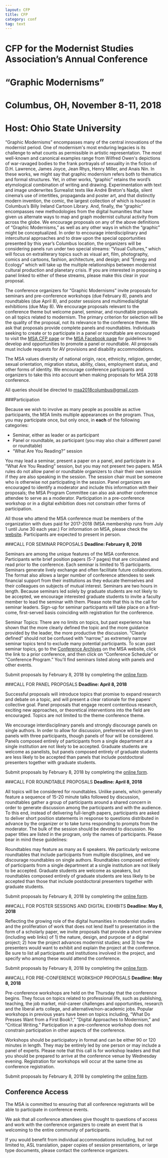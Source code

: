 ```yaml
---
layout: CFP
title: CFP
category: conf
tag: text
---
```


# CFP for the Modernist Studies Association’s Annual Conference

# “Graphic Modernisms”

# Columbus, OH, November 8-11, 2018

# Host: Ohio State University

“Graphic Modernisms” encompasses many of the central innovations of the modernist period.  One of modernism's most enduring legacies is its challenge to what counts as permissible in artistic representation. The most well-known and canonical examples range from Wilfred Owen's depictions of war-ravaged bodies to the frank portrayals of sexuality in the fiction of D.H. Lawrence, James Joyce, Jean Rhys, Henry Miller, and Anais Nin.  In these works, we might say that graphic modernism refers both to thematics and formal structures.  Yet, in other works, “graphic” retains the word’s etymological combination of writing and drawing.  Experimentation with text and image underwrites Surrealist texts like André Breton's Nadja, silent cinema’s use of intertitles, propaganda and poster art, and that distinctly modern invention, the comic, the largest collection of which is housed in Columbus’s Billy Ireland Cartoon Library. And, finally, the “graphic” encompasses new methodologies from the digital humanities that have given us alternate ways to map and graph modernist cultural activity from across the globe. We encourage proposals on any of the above definitions of “Graphic Modernisms,” as well as any other ways in which the “graphic” might be conceptualized.  In order to encourage interdisciplinary and intercultural approaches and to draw upon the special opportunities presented by this year’s Columbus location, the organizers will be considering panels run under two special streams: “Visual Cultures,” which will focus on extraliterary topics such as visual art, film, photography, comics and cartoons, fashion, architecture, and design; and “Energy and Ecology” which will take up the multiple relationships between modernist cultural production and planetary crisis. If you are interested in proposing a panel linked to either of these streams, please make this clear in your proposal. 

The conference organizers for “Graphic Modernisms” invite proposals for seminars and pre-conference workshops (due February 8), panels and roundtables (due April 8), and poster sessions and multimedia/digital exhibitions (due May 8).  We encourage proposals relevant to the conference theme but welcome panel, seminar, and roundtable proposals on all topics related to modernism. The primary criterion for selection will be the quality of the proposal, not its relevance to the conference theme. We ask that proposals provide complete panels and roundtables. Individuals seeking to create or to participate in a panel or roundtable are encouraged to visit the [MSA CFP page](https://msa.press.jhu.edu/cgi-bin/cfp_view.cgi) or the [MSA Facebook page](https://www.facebook.com/groups/35866051126/) for guidelines to develop and opportunities to promote a panel or roundtable. All proposals must include requests for AV provisions and disability accommodations.

The MSA values diversity of national origin, race, ethnicity, religion, gender, sexual orientation, migration status, ability, class, employment status, and other forms of identity. We encourage conference participants and organizers to take this into account when making proposals for MSA 2018 conference. 

All queries should be directed to [msa2018columbus@gmail.com](mailto:msa2018columbus@gmail.com).

###Participation

Because we wish to involve as many people as possible as active participants, the MSA limits multiple appearances on the program. Thus, you may participate once, but only once, in **each** of the following categories:

* Seminar, either as leader or as participant 
* Panel or roundtable, as participant (you may also chair a different panel or roundtable)
 * “What Are You Reading?” session

You may lead a seminar, present a paper on a panel, and participate in a “What Are You Reading” session, but you may not present two papers. MSA rules do not allow panel or roundtable organizers to chair their own session if they are also speaking in the session. The session chair must be someone who is otherwise not participating in the session. Panel organizers are encouraged to identify a moderator and include this information with their proposals; the MSA Program Committee can also ask another conference attendee to serve as a moderator. Participation in a pre-conference workshop or in a digital exhibition does not constrain other forms of participation.

All those who attend the MSA conference must be members of the organization with dues paid for 2017-2018 (MSA membership runs from July 1 until June 30 each year.) For information on MSA, please check the [website](https://msa.press.jhu.edu/index.html). Participants are expected to present in person.


###CALL FOR SEMINAR PROPOSALS 
**Deadline: February 8, 2018**

Seminars are among the unique features of the MSA conference. Participants write brief position papers (5-7 pages) that are circulated and read prior to the conference. Each seminar is limited to 15 participants.  Seminars generate lively exchange and often facilitate future collaborations. The format also allows a larger number of conference attendees to seek financial support from their institutions as they educate themselves and their colleagues on subjects of mutual interest. Seminars are two hours in length. Because seminars led solely by graduate students are not likely to be accepted, we encourage interested graduate students to invite a faculty member to lead the seminar with them. Please note that this is the call for seminar leaders. Sign-up for seminar participants will take place on a first-come, first-served basis coinciding with registration for the conference.

Seminar Topics: There are no limits on topics, but past experience has shown that the more clearly defined the topic and the more guidance provided by the leader, the more productive the discussion. “Clearly defined” should not be confused with “narrow,” as extremely narrow seminar topics tend to exclude many potential participants. To scan past seminar topics, go to the [Conference Archives](http://msa.press.jhu.edu/conferences/archive.html) on the MSA website, click the link to a prior conference, and then click on “Conference Schedule” or “Conference Program.” You'll find seminars listed along with panels and other events.

Submit proposals by February 8, 2018 by completing the [online form]().


###CALL FOR PANEL PROPOSALS 
**Deadline: April 8, 2018**

Successful proposals will introduce topics that promise to expand research and debate on a topic, and will present a clear rationale for the papers’ collective goal. Panel proposals that engage recent contentious research, exciting new approaches, or theoretical interventions into the field are encouraged. Topics are not limited to the theme conference theme. 

We encourage interdisciplinary panels and strongly discourage panels on single authors. In order to allow for discussion, preference will be given to panels with three participants, though panels of four will be considered. Panels composed entirely of participants from a single department at a single institution are not likely to be accepted. Graduate students are welcome as panelists, but panels composed entirely of graduate students are less likely to be accepted than panels that include postdoctoral presenters together with graduate students.

Submit proposals by February 8, 2018 by completing the [online form]().

###CALL FOR ROUNDTABLE PROPOSALS
**Deadline: April 8, 2018**

All topics will be considered for roundtables. Unlike panels, which generally feature a sequence of 15-20 minute talks followed by discussion, roundtables gather a group of participants around a shared concern in order to generate discussion among the participants and with the audience. To this end, instead of delivering full-length papers, participants are asked to deliver short position statements in response to questions distributed in advance by the organizer or to take turns responding to prompts from the moderator. The bulk of the session should be devoted to discussion. No paper titles are listed in the program, only the names of participants. Please bear in mind these guidelines:

Roundtables may feature as many as 6 speakers. We particularly welcome roundtables that include participants from multiple disciplines, and we discourage roundtables on single authors. Roundtables composed entirely of participants from a single department at a single institution are not likely to be accepted. Graduate students are welcome as speakers, but roundtables composed entirely of graduate students are less likely to be accepted than those that include postdoctoral presenters together with graduate students.

Submit proposals by February 8, 2018 by completing the [online form]().

###CALL FOR POSTER SESSIONS AND DIGITAL EXHIBITS
**Deadline: May 8, 2018**

Reflecting the growing role of the digital humanities in modernist studies and the proliferation of work that does not lend itself to presentation in the form of a scholarly paper, we invite proposals that provide a short overview (including web links) of 1) the nature, design, and purpose of a digital project; 2) how the project advances modernist studies; and 3) how the presenters would want to exhibit and explain the project at the conference. Be sure to list all participants and institutions involved in the project, and specify who among these would attend the conference.
 
Submit proposals by February 8, 2018 by completing the [online form]().

###CALL FOR PRE-CONFERENCE WORKSHOP PROPOSALS
**Deadline: May 8, 2018**

Pre-conference workshops are held on the Thursday that the conference begins. They focus on topics related to professional life, such as publishing, teaching, the job market, mid-career challenges and opportunities, research and the liberal arts college, and alternative/non-academic jobs. Popular workshops in previous years have been on topics including, “What Do Presses Want from a First Book?,” “Digital Approaches to Modernism,” and “Critical Writing.” Participation in a pre-conference workshop does not constrain participation in other aspects of the conference.

Workshops should be participatory in format and can be either 90 or 120 minutes in length. They may be entirely led by one person or may include a panel of experts. Please note that this call is for workshop leaders and that you should be prepared to arrive at the conference venue by Wednesday evening. Registration for workshops will occur at the same time as conference registration.

Submit proposals by February 8, 2018 by completing the [online form]().

## Conference Access

The MSA is committed to ensuring that all conference registrants will be able to participate in conference events.

We ask that all conference attendees give thought to questions of access and work with the conference organizers to create an event that is welcoming to the entire community of participants.

If you would benefit from individual accommodations including, but not limited to, ASL translation, paper copies of session presentations, or large type documents, please contact the conference organizers.